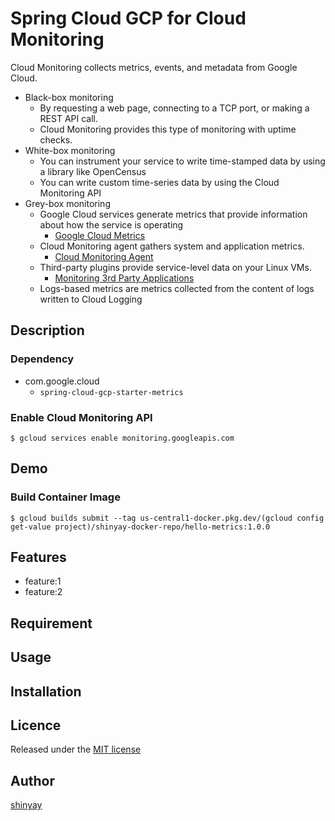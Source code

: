 # Spring Cloud GCP for Cloud Monitoring

Cloud Monitoring collects metrics, events, and metadata from Google Cloud.

- Black-box monitoring
  - By requesting a web page, connecting to a TCP port, or making a REST API call.
  - Cloud Monitoring provides this type of monitoring with uptime checks.
- White-box monitoring
  - You can instrument your service to write time-stamped data by using a library like OpenCensus
  - You can write custom time-series data by using the Cloud Monitoring API
- Grey-box monitoring
  - Google Cloud services generate metrics that provide information about how the service is operating
    - [Google Cloud Metrics](https://cloud.google.com/monitoring/api/metrics_gcp)
  - Cloud Monitoring agent gathers system and application metrics.
    - [Cloud Monitoring Agent](https://cloud.google.com/monitoring/agent)
  - Third-party plugins provide service-level data on your Linux VMs.
    - [Monitoring 3rd Party Applications](https://cloud.google.com/monitoring/agent/plugins)
  - Logs-based metrics are metrics collected from the content of logs written to Cloud Logging
## Description
### Dependency
- com.google.cloud
  - `spring-cloud-gcp-starter-metrics`

### Enable Cloud Monitoring API
```shell script
$ gcloud services enable monitoring.googleapis.com
```

## Demo
### Build Container Image
```shell script
$ gcloud builds submit --tag us-central1-docker.pkg.dev/(gcloud config get-value project)/shinyay-docker-repo/hello-metrics:1.0.0
```

## Features

- feature:1
- feature:2

## Requirement

## Usage

## Installation

## Licence

Released under the [MIT license](https://gist.githubusercontent.com/shinyay/56e54ee4c0e22db8211e05e70a63247e/raw/34c6fdd50d54aa8e23560c296424aeb61599aa71/LICENSE)

## Author

[shinyay](https://github.com/shinyay)
